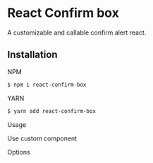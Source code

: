 # React Confirm box

A customizable and callable confirm alert react.  

## Installation

NPM
```bash
$ npm i react-confirm-box
```
YARN
```bash
$ yarn add react-confirm-box
```
Usage



Use custom component

Options
